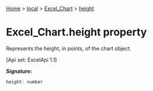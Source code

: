 [Home](./index) &gt; [local](local.md) &gt; [Excel\_Chart](local.excel_chart.md) &gt; [height](local.excel_chart.height.md)

# Excel\_Chart.height property

Represents the height, in points, of the chart object. 

 \[Api set: ExcelApi 1.1\]

**Signature:**
```javascript
height: number
```
